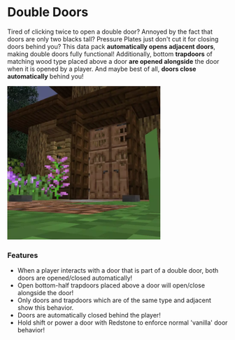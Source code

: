 # Double Doors<!--$headerTitle--><!--$pmc:delete-->

Tired of clicking twice to open a double door?
Annoyed by the fact that doors are only two blacks tall?
Pressure Plates just don't cut it for closing doors behind you?
This data pack **automatically opens adjacent doors**, making double doors fully functional! Additionally, bottom **trapdoors** of matching wood type placed above a door **are opened alongside** the door when it is opened by a player. And maybe best of all, **doors close automatically** behind you! <!--$pmc:headerSize-->

<img src="images/double_doors.webp" alt="Double Doors Example" width="350"/> <!--$localAssetToURL--> <!--$modrinth:replaceWithVideo--> <!--$pmc:delete-->


### Features
- When a player interacts with a door that is part of a double door, both doors are opened/closed automatically!
- Open bottom-half trapdoors placed above a door will open/close alongside the door!
- Only doors and trapdoors which are of the same type and adjacent show this behavior.
- Doors are automatically closed behind the player!
- Hold shift or power a door with Redstone to enforce normal 'vanilla' door behavior!
